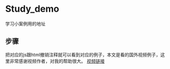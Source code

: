 # Study_demo
学习小案例用的地址

## 步骤
把对应的js跟html撤销注释就可以看到对应的例子，本文是看的国外视频例子，这里非常感谢视频作者，对我的帮助很大。
[视频链接](https://laracasts.com/series/learn-vue-2-step-by-step "https://laracasts.com/series/learn-vue-2-step-by-step")
